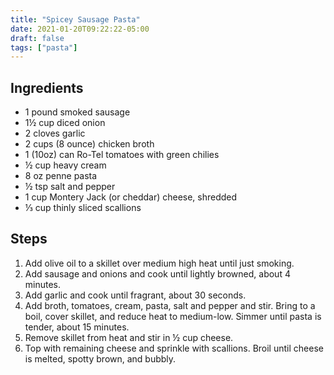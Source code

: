 ```yaml
---
title: "Spicey Sausage Pasta"
date: 2021-01-20T09:22:22-05:00
draft: false
tags: ["pasta"]
---
```


## Ingredients

* 1 pound smoked sausage
* 1½ cup diced onion
* 2 cloves garlic
* 2 cups (8 ounce) chicken broth
* 1 (10oz) can Ro-Tel tomatoes with green chilies
* ½ cup heavy cream
* 8 oz penne pasta
* ½ tsp salt and pepper
* 1 cup Montery Jack (or cheddar) cheese, shredded
* ⅓ cup thinly sliced scallions

## Steps

1. Add olive oil to a skillet over medium high heat until just smoking.
2. Add sausage and onions and cook until lightly browned, about 4 minutes.
3. Add garlic and cook until fragrant, about 30 seconds.
4. Add broth, tomatoes, cream, pasta, salt and pepper and stir. Bring to a boil, cover skillet, and reduce heat to medium-low. Simmer until pasta is tender, about 15 minutes.
5. Remove skillet from heat and stir in ½ cup cheese.
6. Top with remaining cheese and sprinkle with scallions. Broil until cheese is melted, spotty brown, and bubbly.
